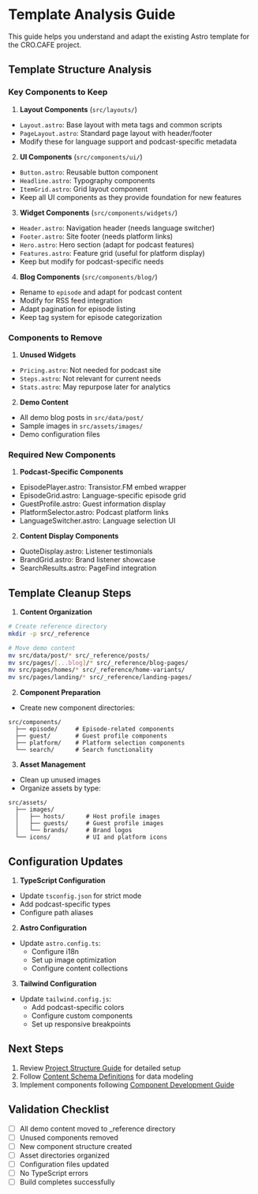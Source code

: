 # Template Analysis Guide

This guide helps you understand and adapt the existing Astro template for the CRO.CAFE project.

## Template Structure Analysis

### Key Components to Keep

1. **Layout Components** (`src/layouts/`)
- `Layout.astro`: Base layout with meta tags and common scripts
- `PageLayout.astro`: Standard page layout with header/footer
- Modify these for language support and podcast-specific metadata

2. **UI Components** (`src/components/ui/`)
- `Button.astro`: Reusable button component
- `Headline.astro`: Typography components
- `ItemGrid.astro`: Grid layout component
- Keep all UI components as they provide foundation for new features

3. **Widget Components** (`src/components/widgets/`)
- `Header.astro`: Navigation header (needs language switcher)
- `Footer.astro`: Site footer (needs platform links)
- `Hero.astro`: Hero section (adapt for podcast features)
- `Features.astro`: Feature grid (useful for platform display)
- Keep but modify for podcast-specific needs

4. **Blog Components** (`src/components/blog/`)
- Rename to `episode` and adapt for podcast content
- Modify for RSS feed integration
- Adapt pagination for episode listing
- Keep tag system for episode categorization

### Components to Remove

1. **Unused Widgets**
- `Pricing.astro`: Not needed for podcast site
- `Steps.astro`: Not relevant for current needs
- `Stats.astro`: May repurpose later for analytics

2. **Demo Content**
- All demo blog posts in `src/data/post/`
- Sample images in `src/assets/images/`
- Demo configuration files

### Required New Components

1. **Podcast-Specific Components**
- EpisodePlayer.astro: Transistor.FM embed wrapper
- EpisodeGrid.astro: Language-specific episode grid
- GuestProfile.astro: Guest information display
- PlatformSelector.astro: Podcast platform links
- LanguageSwitcher.astro: Language selection UI

2. **Content Display Components**
- QuoteDisplay.astro: Listener testimonials
- BrandGrid.astro: Brand listener showcase
- SearchResults.astro: PageFind integration

## Template Cleanup Steps

1. **Content Organization**
```bash
# Create reference directory
mkdir -p src/_reference

# Move demo content
mv src/data/post/* src/_reference/posts/
mv src/pages/[...blog]/* src/_reference/blog-pages/
mv src/pages/homes/* src/_reference/home-variants/
mv src/pages/landing/* src/_reference/landing-pages/
```

2. **Component Preparation**
- Create new component directories:
```
src/components/
  ├── episode/     # Episode-related components
  ├── guest/       # Guest profile components
  ├── platform/    # Platform selection components
  └── search/      # Search functionality
```

3. **Asset Management**
- Clean up unused images
- Organize assets by type:
```
src/assets/
  ├── images/
  │   ├── hosts/      # Host profile images
  │   ├── guests/     # Guest profile images
  │   └── brands/     # Brand logos
  └── icons/          # UI and platform icons
```

## Configuration Updates

1. **TypeScript Configuration**
- Update `tsconfig.json` for strict mode
- Add podcast-specific types
- Configure path aliases

2. **Astro Configuration**
- Update `astro.config.ts`:
  - Configure i18n
  - Set up image optimization
  - Configure content collections

3. **Tailwind Configuration**
- Update `tailwind.config.js`:
  - Add podcast-specific colors
  - Configure custom components
  - Set up responsive breakpoints

## Next Steps

1. Review [Project Structure Guide](./project-structure.md) for detailed setup
2. Follow [Content Schema Definitions](./content-schemas.md) for data modeling
3. Implement components following [Component Development Guide](./component-development.md)

## Validation Checklist

- [ ] All demo content moved to _reference directory
- [ ] Unused components removed
- [ ] New component structure created
- [ ] Asset directories organized
- [ ] Configuration files updated
- [ ] No TypeScript errors
- [ ] Build completes successfully
